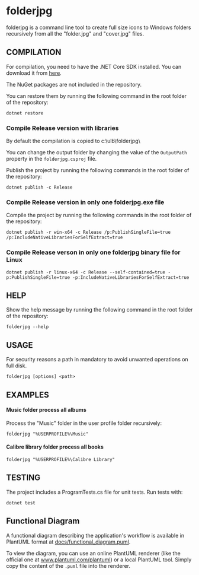 # folderjpg

folderjpg is a command line tool to create full size icons to Windows folders recursively from all the "folder.jpg" and "cover.jpg" files.



## COMPILATION

For compilation, you need to have the .NET Core SDK installed. You can download it from [here](https://dotnet.microsoft.com/download).

The NuGet packages are not included in the repository. 

You can restore them by running the following command in the root folder of the repository:

```
dotnet restore
```


### Compile Release version with libraries

By default the compilation is copied to c:\ulb\folderjpg\

You can change the output folder by changing the value of the `OutputPath` property in the `folderjpg.csproj` file.

Publish the project by running the following commands in the root folder of the repository:

```
dotnet publish -c Release
```


### Compile Release version in only one folderjpg.exe file

Compile the project by running the following commands in the root folder of the repository:

```
dotnet publish -r win-x64 -c Release /p:PublishSingleFile=true /p:IncludeNativeLibrariesForSelfExtract=true
```


### Compile Release verson in only one folderjpg binary file for Linux

```
dotnet publish -r linux-x64 -c Release --self-contained=true -p:PublishSingleFile=true -p:IncludeNativeLibrariesForSelfExtract=true
```


## HELP

Show the help message by running the following command in the root folder of the repository:

```
folderjpg --help
```



## USAGE

For security reasons a path in mandatory to avoid unwanted operations on full disk.

```
folderjpg [options] <path>
```



## EXAMPLES

#### Music folder process all albums

Process the "Music" folder in the user profile folder recursively:

```
folderjpg "%USERPROFILE%\Music"
```

#### Calibre library folder process all books

```
folderjpg "%USERPROFILE%\Calibre Library"
```

## TESTING

The project includes a ProgramTests.cs file for unit tests. Run tests with:
```
dotnet test
```

## Functional Diagram

A functional diagram describing the application's workflow is available in PlantUML format at [docs/functional_diagram.puml](docs/functional_diagram.puml).

To view the diagram, you can use an online PlantUML renderer (like the official one at www.plantuml.com/plantuml) or a local PlantUML tool. Simply copy the content of the `.puml` file into the renderer.
